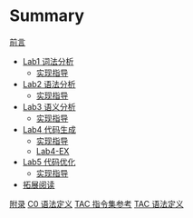 # Summary

[前言]()

- [Lab1 词法分析](lab/lab1.md)
  - [实现指导](lab/lab1-guide.md)
- [Lab2 语法分析](lab/lab2.md)
  - [实现指导](lab/lab2-guide.md)
- [Lab3 语义分析](lab/lab3.md)
  - [实现指导]()
- [Lab4 代码生成](lab/lab4.md)
  - [实现指导](lab/lab4-guide.md)
  - [Lab4-EX](lab/lab4-ex.md)
- [Lab5 代码优化](lab/lab5.md)
  - [实现指导]()
- [拓展阅读]()

[附录]()
[C0 语法定义](tac/tac-definition.md)
[TAC 指令集参考]()
[TAC 语法定义]()
